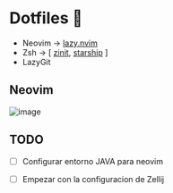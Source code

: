# Dotfiles 📖

- Neovim -> [lazy.nvim](https://github.com/folke/lazy.nvim)
- Zsh -> [ [zinit](https://github.com/zdharma-continuum/zinit), [starship](https://github.com/starship/starship) ]
- LazyGit

## Neovim

![image](https://github.com/kevinjay4567/dotfiles/assets/71843864/a336a5c5-0073-444a-b91a-b25c5ad02e5a)

## TODO

- [ ] Configurar entorno JAVA para neovim
- [ ] Empezar con la configuracion de Zellij


